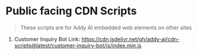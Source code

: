 # Public facing CDN Scripts
> These scripts are for Addy AI embedded web elements on other sites

1. Customer Inquiry Bot
Link: https://cdn.jsdelivr.net/gh/addy-ai/cdn-scripts@latest/customer-inquiry-bot/js/index.min.js